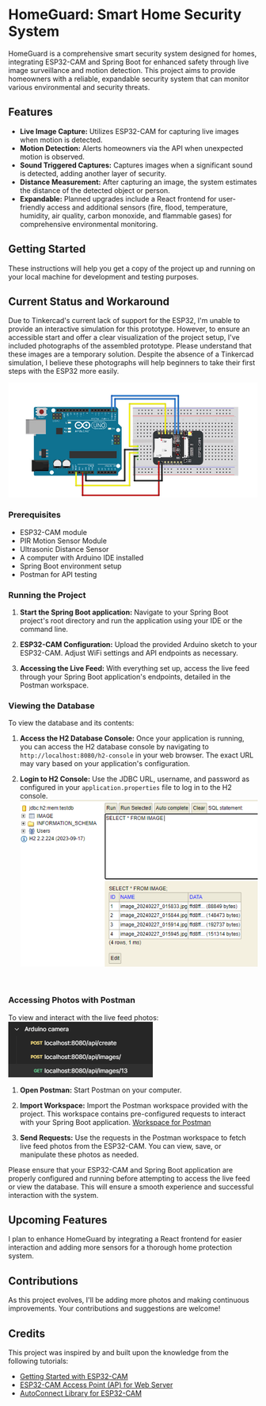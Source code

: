 # HomeGuard: Smart Home Security System

HomeGuard is a comprehensive smart security system designed for homes, integrating ESP32-CAM and Spring Boot for enhanced safety through live image surveillance and motion detection. This project aims to provide homeowners with a reliable, expandable security system that can monitor various environmental and security threats.

## Features

- **Live Image Capture:** Utilizes ESP32-CAM for capturing live images when motion is detected.
- **Motion Detection:** Alerts homeowners via the API when unexpected motion is observed.
- **Sound Triggered Captures:** Captures images when a significant sound is detected, adding another layer of security.
- **Distance Measurement:** After capturing an image, the system estimates the distance of the detected object or person.
- **Expandable:** Planned upgrades include a React frontend for user-friendly access and additional sensors (fire, flood, temperature, humidity, air quality, carbon monoxide, and flammable gases) for comprehensive environmental monitoring.

## Getting Started

These instructions will help you get a copy of the project up and running on your local machine for development and testing purposes.

## Current Status and Workaround

Due to Tinkercad's current lack of support for the ESP32, I'm unable to provide an interactive simulation for this prototype. However, to ensure an accessible start and offer a clear visualization of the project setup, I've included photographs of the assembled prototype.
Please understand that these images are a temporary solution. Despite the absence of a Tinkercad simulation, I believe these photographs will help beginners to take their first steps with the ESP32 more easily.

![ESP 32 Arduino](images_for_Readme/esp32_circuit.jpg)

### Prerequisites

- ESP32-CAM module
- PIR Motion Sensor Module
- Ultrasonic Distance Sensor
- A computer with Arduino IDE installed
- Spring Boot environment setup
- Postman for API testing


### Running the Project

1. **Start the Spring Boot application:** Navigate to your Spring Boot project's root directory and run the application using your IDE or the command line.

2. **ESP32-CAM Configuration:** Upload the provided Arduino sketch to your ESP32-CAM. Adjust WiFi settings and API endpoints as necessary.

3. **Accessing the Live Feed:** With everything set up, access the live feed through your Spring Boot application's endpoints, detailed in the Postman workspace.

### Viewing the Database

To view the database and its contents: 

1. **Access the H2 Database Console:** Once your application is running, you can access the H2 database console by navigating to `http://localhost:8080/h2-console` in your web browser. The exact URL may vary based on your application's configuration.

2. **Login to H2 Console:** Use the JDBC URL, username, and password as configured in your `application.properties` file to log in to the H2 console. <br>![Database Image](images_for_Readme/database.png)
<br>


### Accessing Photos with Postman

To view and interact with the live feed photos: ![Database Image](images_for_Readme/postman_collection.png)

1. **Open Postman:** Start Postman on your computer.

2. **Import Workspace:** Import the Postman workspace provided with the project. This workspace contains pre-configured requests to interact with your Spring Boot application. <a href="https://github.com/berkaybarisalgun/HomeGuard--A-Smart-Home-Security-System-with-ESP32-CAM-and-Spring-Boot/blob/main/Arduino%20camera.postman_collection.json">Workspace for Postman</a>

3. **Send Requests:** Use the requests in the Postman workspace to fetch live feed photos from the ESP32-CAM. You can view, save, or manipulate these photos as needed.

Please ensure that your ESP32-CAM and Spring Boot application are properly configured and running before attempting to access the live feed or view the database. This will ensure a smooth experience and successful interaction with the system.
   

## Upcoming Features

I plan to enhance HomeGuard by integrating a React frontend for easier interaction and adding more sensors for a thorough home protection system.

## Contributions

As this project evolves, I'll be adding more photos and making continuous improvements. Your contributions and suggestions are welcome!

## Credits

This project was inspired by and built upon the knowledge from the following tutorials:
- [Getting Started with ESP32-CAM](https://lastminuteengineers.com/getting-started-with-esp32-cam/)
- [ESP32-CAM Access Point (AP) for Web Server](https://randomnerdtutorials.com/esp32-cam-access-point-ap-web-server/)
- [AutoConnect Library for ESP32-CAM](https://hieromon.github.io/AutoConnect/esp32cam.html)

